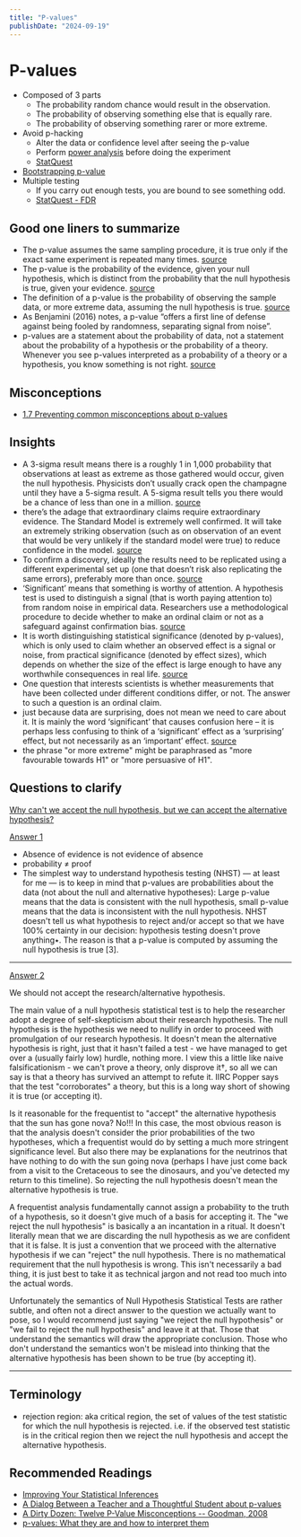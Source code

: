 ```yaml
---
title: "P-values"
publishDate: "2024-09-19"
---
```


# P-values

- Composed of 3 parts
  - The probability random chance would result in the observation.
  - The probability of observing something else that is equally rare.
  - The probability of observing something rarer or more extreme.
- Avoid p-hacking
  - Alter the data or confidence level after seeing the p-value
  - Perform [power analysis](/power_analysis.md) before doing the experiment
  - [StatQuest](https://www.youtube.com/watch?v=HDCOUXE3HMM)
- [Bootstrapping p-value](/bootstrap.md)
- Multiple testing
  - If you carry out enough tests, you are bound to see something odd.
  - [StatQuest - FDR](https://www.youtube.com/watch?v=K8LQSvtjcEo)

## Good one liners to summarize

- The p-value assumes the same sampling procedure, it is true only if the exact same experiment is repeated many times. [source](https://www.youtube.com/watch?v=vemZtEM63GY)
- The p-value is the probability of the evidence, given your null hypothesis, which is distinct from the probability that the null hypothesis is true, given your evidence. [source](https://theconversation.com/new-physics-at-the-large-hadron-collider-scientists-are-excited-but-its-too-soon-to-be-sure-157871)
- The definition of a p-value is the probability of observing the sample data, or more extreme data, assuming the null hypothesis is true. [source](https://lakens.github.io/statistical_inferences/01-pvalue.html)
- As Benjamini (2016) notes, a p-value “offers a first line of defense against being fooled by randomness, separating signal from noise”.
- p-values are a statement about the probability of data, not a statement about the probability of a hypothesis or the probability of a theory. Whenever you see p-values interpreted as a probability of a theory or a hypothesis, you know something is not right. [source](https://lakens.github.io/statistical_inferences/01-pvalue.html#sec-misconception1)

## Misconceptions

- [1.7 Preventing common misconceptions about p-values](https://lakens.github.io/statistical_inferences/01-pvalue.html#sec-misconceptions)

## Insights

- A 3-sigma result means there is a roughly 1 in 1,000 probability that observations at least as extreme as those gathered would occur, given the null hypothesis. Physicists don’t usually crack open the champagne until they have a 5-sigma result. A 5-sigma result tells you there would be a chance of less than one in a million. [source](https://theconversation.com/new-physics-at-the-large-hadron-collider-scientists-are-excited-but-its-too-soon-to-be-sure-157871)
- there’s the adage that extraordinary claims require extraordinary evidence. The Standard Model is extremely well confirmed. It will take an extremely striking observation (such as on observation of an event that would be very unlikely if the standard model were true) to reduce confidence in the model. [source](https://theconversation.com/new-physics-at-the-large-hadron-collider-scientists-are-excited-but-its-too-soon-to-be-sure-157871)
- To confirm a discovery, ideally the results need to be replicated using a different experimental set up (one that doesn’t risk also replicating the same errors), preferably more than once. [source](https://theconversation.com/new-physics-at-the-large-hadron-collider-scientists-are-excited-but-its-too-soon-to-be-sure-157871)
- ‘Significant’ means that something is worthy of attention. A hypothesis test is used to distinguish a signal (that is worth paying attention to) from random noise in empirical data.  Researchers use a methodological procedure to decide whether to make an ordinal claim or not as a safeguard against confirmation bias. [source](https://lakens.github.io/statistical_inferences/01-pvalue.html)
- It is worth distinguishing statistical significance (denoted by p-values), which is only used to claim whether an observed effect is a signal or noise, from practical significance (denoted by effect sizes), which depends on whether the size of the effect is large enough to have any worthwhile consequences in real life. [source](https://lakens.github.io/statistical_inferences/01-pvalue.html)
- One question that interests scientists is whether measurements that have been collected under different conditions differ, or not. The answer to such a question is an ordinal claim.
- just because data are surprising, does not mean we need to care about it. It is mainly the word ‘significant’ that causes confusion here – it is perhaps less confusing to think of a ‘significant’ effect as a ‘surprising’ effect, but not necessarily as an ‘important’ effect. [source](https://lakens.github.io/statistical_inferences/01-pvalue.html#misconception-3-a-significant-p-value-means-that-a-practically-important-effect-has-been-discovered.)
- the phrase "or more extreme" might be paraphrased as "more favourable towards H1" or "more persuasive of H1".

## Questions to clarify

[Why can't we accept the null hypothesis, but we can accept the alternative hypothesis?](https://stats.stackexchange.com/questions/587383/why-cant-we-accept-the-null-hypothesis-but-we-can-accept-the-alternative-hypot)

[Answer 1](https://stats.stackexchange.com/a/587384)

- Absence of evidence is not evidence of absence
- probability ≠ proof
- The simplest way to understand hypothesis testing (NHST) — at least for me — is to keep in mind that p-values are probabilities about the data (not about the null and alternative hypotheses): Large p-value means that the data is consistent with the null hypothesis, small p-value means that the data is inconsistent with the null hypothesis. NHST doesn't tell us what hypothesis to reject and/or accept so that we have 100% certainty in our decision: hypothesis testing doesn't prove anything٭. The reason is that a p-value is computed by assuming the null hypothesis is true [3].

---
[Answer 2](https://stats.stackexchange.com/a/587633)

We should not accept the research/alternative hypothesis.

The main value of a null hypothesis statistical test is to help the researcher adopt a degree of self-skepticism about their research hypothesis. The null hypothesis is the hypothesis we need to nullify in order to proceed with promulgation of our research hypothesis. It doesn't mean the alternative hypothesis is right, just that it hasn't failed a test - we have managed to get over a (usually fairly low) hurdle, nothing more. I view this a little like naive falsificationism - we can't prove a theory, only disprove it†, so all we can say is that a theory has survived an attempt to refute it. IIRC Popper says that the test "corroborates" a theory, but this is a long way short of showing it is true (or accepting it).

Is it reasonable for the frequentist to "accept" the alternative hypothesis that the sun has gone nova? No!!! In this case, the most obvious reason is that the analysis doesn't consider the prior probabilities of the two hypotheses, which a frequentist would do by setting a much more stringent significance level. But also there may be explanations for the neutrinos that have nothing to do with the sun going nova (perhaps I have just come back from a visit to the Cretaceous to see the dinosaurs, and you've detected my return to this timeline). So rejecting the null hypothesis doesn't mean the alternative hypothesis is true.

A frequentist analysis fundamentally cannot assign a probability to the truth of a hypothesis, so it doesn't give much of a basis for accepting it. The "we reject the null hypothesis" is basically a an incantation in a ritual. It doesn't literally mean that we are discarding the null hypothesis as we are confident that it is false. It is just a convention that we proceed with the alternative hypothesis if we can "reject" the null hypothesis. There is no mathematical requirement that the null hypothesis is wrong. This isn't necessarily a bad thing, it is just best to take it as technical jargon and not read too much into the actual words.

Unfortunately the semantics of Null Hypothesis Statistical Tests are rather subtle, and often not a direct answer to the question we actually want to pose, so I would recommend just saying "we reject the null hypothesis" or "we fail to reject the null hypothesis" and leave it at that. Those that understand the semantics will draw the appropriate conclusion. Those who don't understand the semantics won't be mislead into thinking that the alternative hypothesis has been shown to be true (by accepting it).

---

## Terminology

- rejection region: aka critical region, the set of values of the test statistic for which the null hypothesis is rejected. i.e. if the observed test statistic is in the critical region then we reject the null hypothesis and accept the alternative hypothesis.

## Recommended Readings

- [Improving Your Statistical Inferences](https://lakens.github.io/statistical_inferences/01-pvalue.html#sec-misconceptions)
- [A Dialog Between a Teacher and a Thoughtful Student about p-values](https://stats.stackexchange.com/a/130772)
- [A Dirty Dozen: Twelve P-Value Misconceptions -- Goodman, 2008](https://doi.org/10.1053/j.seminhematol.2008.04.003)
- [p-values: What they are and how to interpret them](https://www.youtube.com/watch?v=vemZtEM63GY)